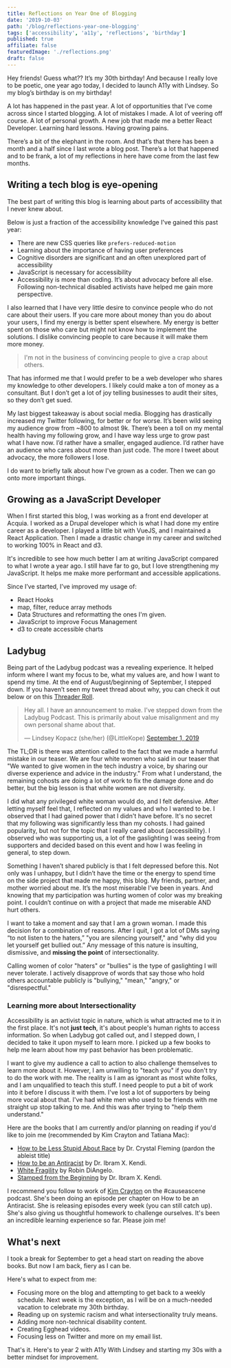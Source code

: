 ```yaml
---
title: Reflections on Year One of Blogging
date: '2019-10-03'
path: '/blog/reflections-year-one-blogging'
tags: ['accessibility', 'a11y', 'reflections', 'birthday']
published: true
affiliate: false
featuredImage: './reflections.png'
draft: false
---
```


Hey friends! Guess what?? It’s my 30th birthday! And because I really love to be poetic, one year ago today, I decided to launch A11y with Lindsey. So my blog’s birthday is on my birthday!

A lot has happened in the past year. A lot of opportunities that I’ve come across since I started blogging. A lot of mistakes I made. A lot of veering off course. A lot of personal growth. A new job that made me a better React Developer. Learning hard lessons. Having growing pains.

There’s a bit of the elephant in the room. And that’s that there has been a month and a half since I last wrote a blog post. There’s a lot that happened and to be frank, a lot of my reflections in here have come from the last few months.

## Writing a tech blog is eye-opening

The best part of writing this blog is learning about parts of accessibility that I never knew about.

Below is just a fraction of the accessibility knowledge I've gained this past year:

- There are new CSS queries like `prefers-reduced-motion`
- Learning about the importance of having user preferences
- Cognitive disorders are significant and an often unexplored part of accessibility
- JavaScript is necessary for accessibility
- Accessibility is more than coding. It’s about advocacy before all else. Following non-technical disabled activists have helped me gain more perspective.

I also learned that I have very little desire to convince people who do not care about their users. If you care more about money than you do about your users, I find my energy is better spent elsewhere. My energy is better spent on those who care but might not know how to implement the solutions. I dislike convincing people to care because it will make them more money.

> I'm not in the business of convincing people to give a crap about others.

That has informed me that I would prefer to be a web developer who shares my knowledge to other developers. I likely could make a ton of money as a consultant. But I don’t get a lot of joy telling businesses to audit their sites, so they don’t get sued.

My last biggest takeaway is about social media. Blogging has drastically increased my Twitter following, for better or for worse. It’s been wild seeing my audience grow from ~800 to almost 9k. There’s been a toll on my mental health having my following grow, and I have way less urge to grow past what I have now. I’d rather have a smaller, engaged audience. I’d rather have an audience who cares about more than just code. The more I tweet about advocacy, the more followers I lose.

I do want to briefly talk about how I've grown as a coder. Then we can go onto more important things.

## Growing as a JavaScript Developer

When I first started this blog, I was working as a front end developer at Acquia. I worked as a Drupal developer which is what I had done my entire career as a developer. I played a little bit with VueJS, and I maintained a React Application. Then I made a drastic change in my career and switched to working 100% in React and d3.

It's incredible to see how much better I am at writing JavaScript compared to what I wrote a year ago. I still have far to go, but I love strengthening my JavaScript. It helps me make more performant and accessible applications.

Since I’ve started, I’ve improved my usage of:

- React Hooks
- map, filter, reduce array methods
- Data Structures and reformatting the ones I'm given.
- JavaScript to improve Focus Management
- d3 to create accessible charts

## Ladybug

Being part of the Ladybug podcast was a revealing experience. It helped inform where I want my focus to be, what my values are, and how I want to spend my time. At the end of August/beginning of September, I stepped down. If you haven’t seen my tweet thread about why, you can check it out below or on this [Threader Roll](https://threader.app/thread/1167975828317229056).

<blockquote class="twitter-tweet"><p lang="en" dir="ltr">Hey all. I have an announcement to make. I’ve stepped down from the Ladybug Podcast. This is primarily about value misalignment and my own personal shame about that.</p>&mdash; Lindsey Kopacz (she/her) (@LittleKope) <a href="https://twitter.com/LittleKope/status/1167975828317229056?ref_src=twsrc%5Etfw">September 1, 2019</a></blockquote>

The TL;DR is there was attention called to the fact that we made a harmful mistake in our teaser. We are four white women who said in our teaser that "We wanted to give women in the tech industry a voice, by sharing our diverse experience and advice in the industry." From what I understand, the remaining cohosts are doing a lot of work to fix the damage done and do better, but the big lesson is that white women are not diversity.

I did what any privileged white woman would do, and I felt defensive. After letting myself feel that, I reflected on my values and who I wanted to be. I observed that I had gained power that I didn't have before. It's no secret that my following was significantly less than my cohosts. I had gained popularity, but not for the topic that I really cared about (accessibility). I observed who was supporting us, a lot of the gaslighting I was seeing from supporters and decided based on this event and how I was feeling in general, to step down.

Something I haven’t shared publicly is that I felt depressed before this. Not only was I unhappy, but I didn’t have the time or the energy to spend time on the side project that made me happy, this blog. My friends, partner, and mother worried about me. It’s the most miserable I’ve been in years. And knowing that my participation was hurting women of color was my breaking point. I couldn’t continue on with a project that made me miserable AND hurt others.

I want to take a moment and say that I am a grown woman. I made this decision for a combination of reasons. After I quit, I got a lot of DMs saying “to not listen to the haters,” "you are silencing yourself," and “why did you let yourself get bullied out.” Any message of this nature is insulting, dismissive, and **missing the point** of intersectionality.

Calling women of color "haters" or "bullies" is the type of gaslighting I will never tolerate. I actively disapprove of words that say those who hold others accountable publicly is "bullying," "mean," "angry," or "disrespectful."

### Learning more about Intersectionality

Accessibility is an activist topic in nature, which is what attracted me to it in the first place. It's not **just tech**, it's about people's human rights to access information. So when Ladybug got called out, and I stepped down, I decided to take it upon myself to learn more. I picked up a few books to help me learn about how my past behavior has been problematic.

I want to give my audience a call to action to also challenge themselves to learn more about it. However, I am unwilling to "teach you" if you don't try to do the work with me. The reality is I am as ignorant as most white folks, and I am unqualified to teach this stuff. I need people to put a bit of work into it before I discuss it with them. I've lost a lot of supporters by being more vocal about that. I've had white men who used to be friends with me straight up stop talking to me. And this was after trying to "help them understand."

Here are the books that I am currently and/or planning on reading if you'd like to join me (recommended by Kim Crayton and Tatiana Mac):

- [How to be Less Stupid About Race](http://www.beacon.org/How-to-Be-Less-Stupid-About-Race-P1388.aspx) by Dr. Crystal Fleming (pardon the ableist title)
- [How to be an Antiracist](https://www.ibramxkendi.com/how-to-be-an-antiracist-1) by Dr. Ibram X. Kendi.
- [White Fragility](http://www.beacon.org/White-Fragility-P1346.aspx) by Robin DiAngelo.
- [Stamped from the Beginning](https://smile.amazon.com/Stamped-Beginning-Definitive-History-National/dp/1568584636/ref=sr_1_1?ie=UTF8&qid=1495999110&sr=8-1&keywords=ibram+kendi&sa-no-redirect=1) by Dr. Ibram X. Kendi.

I recommend you follow to work of [Kim Crayton](https://twitter.com/KimCrayton1) on the #causeascene podcast. She's been doing an episode per chapter on How to be an Antiracist. She is releasing episodes every week (you can still catch up). She's also giving us thoughtful homework to challenge ourselves. It's been an incredible learning experience so far. Please join me!

## What's next

I took a break for September to get a head start on reading the above books. But now I am back, fiery as I can be.

Here's what to expect from me:

- Focusing more on the blog and attempting to get back to a weekly schedule. Next week is the exception, as I will be on a much-needed vacation to celebrate my 30th birthday.
- Reading up on systemic racism and what intersectionality truly means.
- Adding more non-technical disability content.
- Creating Egghead videos.
- Focusing less on Twitter and more on my email list.

That's it. Here's to year 2 with A11y With Lindsey and starting my 30s with a better mindset for improvement.
